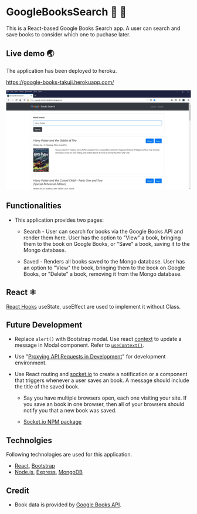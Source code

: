 # GoogleBooksSearch :blue_book: :mag_right:
This is a React-based Google Books Search app. A user can search and save books to consider which one to puchase  later. 


## Live demo :earth_asia:
The application has been deployed to heroku. 

https://google-books-takuji.herokuapp.com/

<img src="./readme/screencapture.jpg" width="850px">


## Functionalities

 * This application provides two pages:

   * Search - User can search for books via the Google Books API and render them here. User has the option to "View" a book, bringing them to the book on Google Books, or "Save" a book, saving it to the Mongo database.

   * Saved - Renders all books saved to the Mongo database. User has an option to "View" the book, bringing them to the book on Google Books, or "Delete" a book, removing it from the Mongo database.


## React  :atom_symbol:
[React Hooks](https://reactjs.org/docs/hooks-intro.html) useState, useEffect are used to implement it without Class. 


## Future Development

* Replace `alert()` with Bootstrap modal. Use react [context](https://reactjs.org/docs/context.html) to update a message in Modal component. Refer to [`useContext()`](https://reactjs.org/docs/hooks-reference.html#usecontext).

* Use "[Proxying API Requests in Development](https://create-react-app.dev/docs/proxying-api-requests-in-development/)" for development environment.

* Use React routing and [socket.io](http://socket.io) to create a notification or a component that triggers whenever a user saves an book. A message should include the title of the saved book.

  * Say you have multiple browsers open, each one visiting your site. If you save an book in one browser, then all of your browsers should notify you that a new book was saved.

  * [Socket.io NPM package](https://www.npmjs.com/package/socket.io)


## Technolgies
Following technologies are used for this application.

* [React](https://reactjs.org/), [Bootstrap](https://getbootstrap.com/)
* [Node.js](https://nodejs.org), [Express](https://expressjs.com/), [MongoDB](https://www.mongodb.com/)


## Credit 
* Book data is provided by [Google Books API](https://developers.google.com/books).
